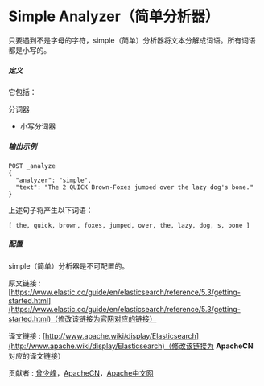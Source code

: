 # Simple Analyzer（简单分析器）

只要遇到不是字母的字符，simple（简单）分析器将文本分解成词语。所有词语都是小写的。

##### **定义**

它包括：

分词器

*   小写分词器

##### **输出示例**

```
POST _analyze
{
  "analyzer": "simple",
  "text": "The 2 QUICK Brown-Foxes jumped over the lazy dog's bone."
}
```

上述句子将产生以下词语：

```
[ the, quick, brown, foxes, jumped, over, the, lazy, dog, s, bone ]
```

##### **配置**

simple（简单）分析器是不可配置的。

原文链接 : [https://www.elastic.co/guide/en/elasticsearch/reference/5.3/getting-started.html](https://www.elastic.co/guide/en/elasticsearch/reference/5.3/getting-started.html)（修改该链接为官网对应的链接）

译文链接 : [http://www.apache.wiki/display/Elasticsearch](http://www.apache.wiki/display/Elasticsearch)（修改该链接为 **ApacheCN** 对应的译文链接）

贡献者 : [曾少峰](/display/~zengshaofeng)，[ApacheCN](/display/~apachecn)，[Apache中文网](/display/~apachechina)